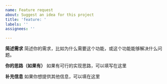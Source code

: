 ```yaml
---
name: Feature request
about: Suggest an idea for this project
title: 'feature: '
labels: ''
assignees: ''

---
```


**简述需求**
简述你的需求，比如为什么需要这个功能，或这个功能能够解决什么问题。

**你的思路（如果有）**
如果有可行的实现思路，可以填写在这里

**补充信息**
如果你想提供其他信息，可以填在这里
